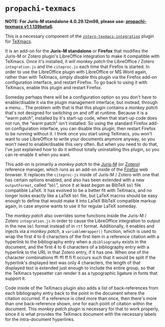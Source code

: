 # `propachi-texmacs` #

__NOTE: For Juris-M standalone 4.0.29.12m98, please use: [propachi-texmacs v1.1.139beta6](https://github.com/KarlHegbloom/propachi-texmacs/releases/tag/v1.1.139beta6).__


This is a necessary component of the [`zotero-texmacs-integration`](https://github.com/KarlHegbloom/zotero-texmacs-integration) plugin for [TeXmacs](http://www.texmacs.org).

It is an add-on for the __Juris-M standalone__ or __Firefox__ that modifies the Juris-M or Zotero plugin's LibreOffice integration to make it compatible with TeXmacs. Once it's installed, it will *monkey patch* the LibreOffice / Zotero `integration.js` and the `citeproc.js` each time that Firefox is started. In order to use the LibreOffice plugin with LibreOffice or MS Word again, rather than with TeXmacs, simply *disable* this plugin via the Firefox add-on configuration interface, and restart Firefox. To go back to using it with TeXmacs, enable this plugin and restart Firefox.

Someday perhaps there will be a configuration option so you don't have to enable/disable it via the plugin management interface, but instead, through a menu... The problem with that is that this plugin contains a *monkey patch* that's not designed for switching on and off at runtime. Because it is a “warm patch”, installed by it's start-up code, when that start-up code does not run, the “warm patch” isn't installed. So using the standard Firefox add-on configuration interface, you can disable this plugin, then restart Firefox to be running without it. I think once you start using TeXmacs, you won't want to use LibreOffice to write your documents anymore anyway, so you won't need to enable/disable this very often. But when you need to do that, I've just explained how to do it without totally uninstalling this plugin, so you can re-enable it when you want.

This add-on is primarily a *monkey patch* to the [Juris-M](https://juris-m.github.io) (or [Zotero](https://www.zotero.org)) reference manager, which runs as an add-on inside of the [Firefox](https://www.mozilla.org/en-US/firefox/products/) web browser. It replaces the `citeproc-js` inside of Juris-M / Zotero with one that has certain options enabled, and also has been extended with a new `outputFormat`, called “`bbl`”, since it at least *began* as BibTeX `bbl` file compatible LaTeX. It has evolved to be a better fit with TeXmacs, and no longer looks exactly like a LaTeX `bbl` file, but LaTeX macros should be easy enough to define that would make it into LaTeX BibTeX compatible markup again, in case anyone wants to use it for regular LaTeX someday.

The *monkey patch* also overrides some functions inside the Juris-M / Zotero `integration.js` in order to cause the LibreOffice integration to output in the new `bbl` format instead of in `rtf` format. Additionally, it enables and injects via a *monkey patch*, a `variableWrapper()` function, which is used to wrap the first 4 to 6 characters of the first item in a reference citation with a hyperlink to the bibliography entry when a `zbibliography` exists in the document, and the first 4 to 6 characters of a bibliography entry with a hyperlink to the URL in that Zotero entry, if it has one. When one of the character combinations ffi ffl ff fi fl occurs such that it would be split if the hyperlink's displayed text was only 4 characters, the length of that displayed text is extended just enough to include the entire group, so that the TeXmacs typesetter can render it as a typographic ligature in fonts that support it.

Code inside of the TeXmacs plugin also adds a list of back-references from each bibliography entry back to the point in the document where the citation occurred. If a reference is cited more than once, then there's more than one back-reference shown, one for each point of citation within the document. This *monkey patch* plugin is necessary for that to work properly, since it is what provides the TeXmacs document with the necessary labels for the intra-document hyperlinks.
